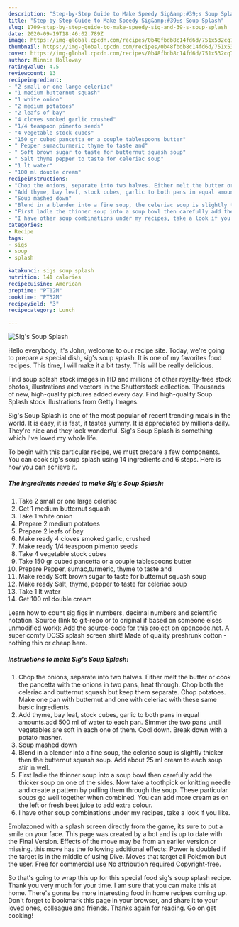 ```yaml
---
description: "Step-by-Step Guide to Make Speedy Sig&amp;#39;s Soup Splash"
title: "Step-by-Step Guide to Make Speedy Sig&amp;#39;s Soup Splash"
slug: 1709-step-by-step-guide-to-make-speedy-sig-and-39-s-soup-splash
date: 2020-09-19T18:46:02.789Z
image: https://img-global.cpcdn.com/recipes/0b48fbdb8c14fd6d/751x532cq70/sigs-soup-splash-recipe-main-photo.jpg
thumbnail: https://img-global.cpcdn.com/recipes/0b48fbdb8c14fd6d/751x532cq70/sigs-soup-splash-recipe-main-photo.jpg
cover: https://img-global.cpcdn.com/recipes/0b48fbdb8c14fd6d/751x532cq70/sigs-soup-splash-recipe-main-photo.jpg
author: Minnie Holloway
ratingvalue: 4.5
reviewcount: 13
recipeingredient:
- "2 small or one large celeriac"
- "1 medium butternut squash"
- "1 white onion"
- "2 medium potatoes"
- "2 leafs of bay"
- "4 cloves smoked garlic crushed"
- "1/4 teaspoon pimento seeds"
- "4 vegetable stock cubes"
- "150 gr cubed pancetta or a couple tablespoons butter"
- " Pepper sumacturmeric thyme to taste and"
- " Soft brown sugar to taste for butternut squash soup"
- " Salt thyme pepper to taste for celeriac soup"
- "1 lt water"
- "100 ml double cream"
recipeinstructions:
- "Chop the onions, separate into two halves. Either melt the butter or cook the pancetta with the onions in two pans, heat through. Chop both the celeriac and butternut squash but keep them separate. Chop potatoes. Make one pan with butternut and one with celeriac with these same basic ingredients."
- "Add thyme, bay leaf, stock cubes, garlic to both pans in equal amounts.add 500 ml of water to each pan. Simmer the two pans until vegetables are soft in each one of them. Cool down. Break down with a potato masher."
- "Soup mashed down"
- "Blend in a blender into a fine soup, the celeriac soup is slightly thicker then the butternut squash soup. Add about 25 ml cream to each soup stir in well."
- "First ladle the thinner soup into a soup bowl then carefully add the thicker soup on one of the sides. Now take a toothpick or knitting needle and create a pattern by pulling them through the soup. These particular soups go well together when combined. You can add more cream as on the left or fresh beet juice to add extra colour."
- "I have other soup combinations under my recipes, take a look if you like."
categories:
- Recipe
tags:
- sigs
- soup
- splash

katakunci: sigs soup splash 
nutrition: 141 calories
recipecuisine: American
preptime: "PT12M"
cooktime: "PT52M"
recipeyield: "3"
recipecategory: Lunch

---
```



![Sig&#39;s Soup Splash](https://img-global.cpcdn.com/recipes/0b48fbdb8c14fd6d/751x532cq70/sigs-soup-splash-recipe-main-photo.jpg)

Hello everybody, it's John, welcome to our recipe site. Today, we're going to prepare a special dish, sig&#39;s soup splash. It is one of my favorites food recipes. This time, I will make it a bit tasty. This will be really delicious.

Find soup splash stock images in HD and millions of other royalty-free stock photos, illustrations and vectors in the Shutterstock collection. Thousands of new, high-quality pictures added every day. Find high-quality Soup Splash stock illustrations from Getty Images.

Sig&#39;s Soup Splash is one of the most popular of recent trending meals in the world. It is easy, it is fast, it tastes yummy. It is appreciated by millions daily. They're nice and they look wonderful. Sig&#39;s Soup Splash is something which I've loved my whole life.


To begin with this particular recipe, we must prepare a few components. You can cook sig&#39;s soup splash using 14 ingredients and 6 steps. Here is how you can achieve it.

<!--inarticleads1-->

##### The ingredients needed to make Sig&#39;s Soup Splash:

1. Take 2 small or one large celeriac
1. Get 1 medium butternut squash
1. Take 1 white onion
1. Prepare 2 medium potatoes
1. Prepare 2 leafs of bay
1. Make ready 4 cloves smoked garlic, crushed
1. Make ready 1/4 teaspoon pimento seeds
1. Take 4 vegetable stock cubes
1. Take 150 gr cubed pancetta or a couple tablespoons butter
1. Prepare  Pepper, sumac,turmeric, thyme to taste and
1. Make ready  Soft brown sugar to taste for butternut squash soup
1. Make ready  Salt, thyme, pepper to taste for celeriac soup
1. Take 1 lt water
1. Get 100 ml double cream


Learn how to count sig figs in numbers, decimal numbers and scientific notation. Source (link to git-repo or to original if based on someone elses unmodified work): Add the source-code for this project on opencode.net. A super comfy DCSS splash screen shirt! Made of quality preshrunk cotton - nothing thin or cheap here. 

<!--inarticleads2-->

##### Instructions to make Sig&#39;s Soup Splash:

1. Chop the onions, separate into two halves. Either melt the butter or cook the pancetta with the onions in two pans, heat through. Chop both the celeriac and butternut squash but keep them separate. Chop potatoes. Make one pan with butternut and one with celeriac with these same basic ingredients.
1. Add thyme, bay leaf, stock cubes, garlic to both pans in equal amounts.add 500 ml of water to each pan. Simmer the two pans until vegetables are soft in each one of them. Cool down. Break down with a potato masher.
1. Soup mashed down
1. Blend in a blender into a fine soup, the celeriac soup is slightly thicker then the butternut squash soup. Add about 25 ml cream to each soup stir in well.
1. First ladle the thinner soup into a soup bowl then carefully add the thicker soup on one of the sides. Now take a toothpick or knitting needle and create a pattern by pulling them through the soup. These particular soups go well together when combined. You can add more cream as on the left or fresh beet juice to add extra colour.
1. I have other soup combinations under my recipes, take a look if you like.


Emblazoned with a splash screen directly from the game, its sure to put a smile on your face. This page was created by a bot and is up to date with the Final Version. Effects of the move may be from an earlier version or missing. this move has the following additional effects: Power is doubled if the target is in the middle of using Dive. Moves that target all Pokémon but the user. Free for commercial use No attribution required Copyright-free. 

So that's going to wrap this up for this special food sig&#39;s soup splash recipe. Thank you very much for your time. I am sure that you can make this at home. There's gonna be more interesting food in home recipes coming up. Don't forget to bookmark this page in your browser, and share it to your loved ones, colleague and friends. Thanks again for reading. Go on get cooking!
